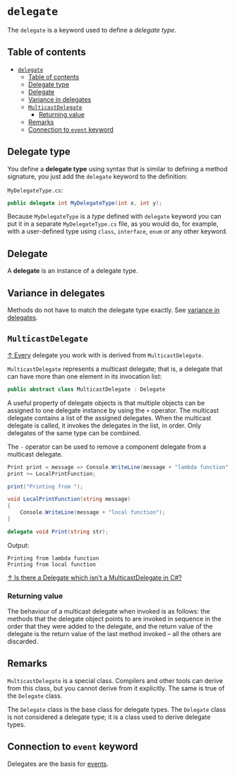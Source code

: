 # `delegate`

The `delegate` is a keyword used to define a *delegate type*.

## Table of contents

- [`delegate`](#delegate)
  - [Table of contents](#table-of-contents)
  - [Delegate type](#delegate-type)
  - [Delegate](#delegate-1)
  - [Variance in delegates](#variance-in-delegates)
  - [`MulticastDelegate`](#multicastdelegate)
    - [Returning value](#returning-value)
  - [Remarks](#remarks)
  - [Connection to `event` keyword](#connection-to-event-keyword)

## Delegate type

You define a **delegate type** using syntax that is similar to defining a method signature, you just add the `delegate` keyword to the definition:

`MyDelegateType.cs`:

```csharp
public delegate int MyDelegateType(int x, int y);
```

Because `MyDelegateType` is a *type* defined with `delegate` keyword you can put it in a separate `MyDelegateType.cs` file, as you would do, for example, with a user-defined type using `class`, `interface`, `enum` or any other keyword.

## Delegate

A **delegate** is an instance of a delegate type.

## Variance in delegates

Methods do not have to match the delegate type exactly. See [variance in delegates](../invariance-covariance-contravariance-variance.md).

## `MulticastDelegate`

[↑ Every](https://learn.microsoft.com/en-us/dotnet/csharp/delegate-class#delegate-and-multicastdelegate-classes) delegate you work with is derived from `MulticastDelegate`.

`MulticastDelegate` represents a multicast delegate; that is, a delegate that can have more than one element in its invocation list:

```csharp
public abstract class MulticastDelegate : Delegate
```

A useful property of delegate objects is that multiple objects can be assigned to one delegate instance by using the `+` operator. The multicast delegate contains a list of the assigned delegates. When the multicast delegate is called, it invokes the delegates in the list, in order. Only delegates of the same type can be combined.

The `-` operator can be used to remove a component delegate from a multicast delegate.

```csharp
Print print = message => Console.WriteLine(message + "lambda function");
print += LocalPrintFunction;

print("Printing from ");

void LocalPrintFunction(string message)
{
    Console.WriteLine(message + "local function");
}

delegate void Print(string str);
```

Output:

```output
Printing from lambda function
Printing from local function
```

[↑ Is there a Delegate which isn't a MulticastDelegate in C#?](https://stackoverflow.com/questions/4711118/is-there-a-delegate-which-isnt-a-multicastdelegate-in-c)

### Returning value

The behaviour of a multicast delegate when invoked is as follows: the methods that the delegate object points to are invoked in sequence in the order that they were added to the delegate, and the return value of the delegate is the return value of the last method invoked – all the others are discarded.

## Remarks

`MulticastDelegate` is a special class. Compilers and other tools can derive from this class, but you cannot derive from it explicitly. The same is true of the `Delegate` class.

The `Delegate` class is the base class for delegate types. The `Delegate` class is not considered a delegate type; it is a class used to derive delegate types.

## Connection to `event` keyword

Delegates are the basis for [events](/csharp/keywords/event.md).
